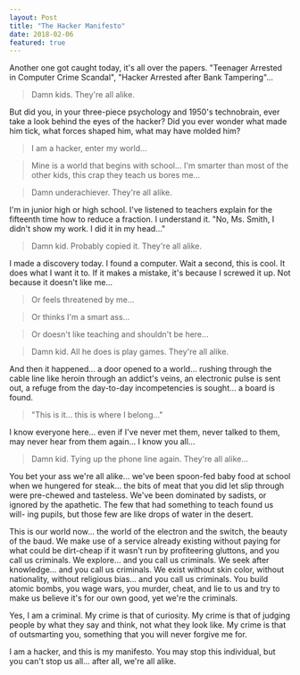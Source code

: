 ```yaml
---
layout: Post
title: "The Hacker Manifesto"
date: 2018-02-06
featured: true
---
```


  Another one got caught today, it's all over the papers.  "Teenager
Arrested in Computer Crime Scandal", "Hacker Arrested after Bank Tampering"...

  > Damn kids.  They're all alike.

  But did you, in your three-piece psychology and 1950's technobrain,
ever take a look behind the eyes of the hacker?  Did you ever wonder what
made him tick, what forces shaped him, what may have molded him?

  > I am a hacker, enter my world...

  > Mine is a world that begins with school... I'm smarter than most of the other kids, this crap they teach us bores me...

  > Damn underachiever.  They're all alike.

  I'm in junior high or high school.  I've listened to teachers explain
for the fifteenth time how to reduce a fraction.  I understand it.  "No, Ms.
Smith, I didn't show my work.  I did it in my head..."

  > Damn kid.  Probably copied it.  They're all alike.

  I made a discovery today.  I found a computer.  Wait a second, this is
cool.  It does what I want it to.  If it makes a mistake, it's because I
screwed it up.  Not because it doesn't like me...

  > Or feels threatened by me...

  > Or thinks I'm a smart ass...

  > Or doesn't like teaching and shouldn't be here...

  > Damn kid.  All he does is play games.  They're all alike.

  And then it happened... a door opened to a world... rushing through
the cable line like heroin through an addict's veins, an electronic pulse is
sent out, a refuge from the day-to-day incompetencies is sought... a board is
found.

  > "This is it... this is where I belong..."

  I know everyone here... even if I've never met them, never talked to
them, may never hear from them again... I know you all...

  > Damn kid.  Tying up the phone line again.  They're all alike...

  You bet your ass we're all alike... we've been spoon-fed baby food at
school when we hungered for steak... the bits of meat that you did let slip
through were pre-chewed and tasteless.  We've been dominated by sadists, or
ignored by the apathetic.  The few that had something to teach found us will-
ing pupils, but those few are like drops of water in the desert.

  This is our world now... the world of the electron and the switch, the
beauty of the baud.  We make use of a service already existing without paying
for what could be dirt-cheap if it wasn't run by profiteering gluttons, and
you call us criminals.  We explore... and you call us criminals.  We seek
after knowledge... and you call us criminals.  We exist without skin color,
without nationality, without religious bias... and you call us criminals.
You build atomic bombs, you wage wars, you murder, cheat, and lie to us
and try to make us believe it's for our own good, yet we're the criminals.

  Yes, I am a criminal.  My crime is that of curiosity.  My crime is
that of judging people by what they say and think, not what they look like.
My crime is that of outsmarting you, something that you will never forgive me
for.

  I am a hacker, and this is my manifesto.  You may stop this individual,
but you can't stop us all... after all, we're all alike.
